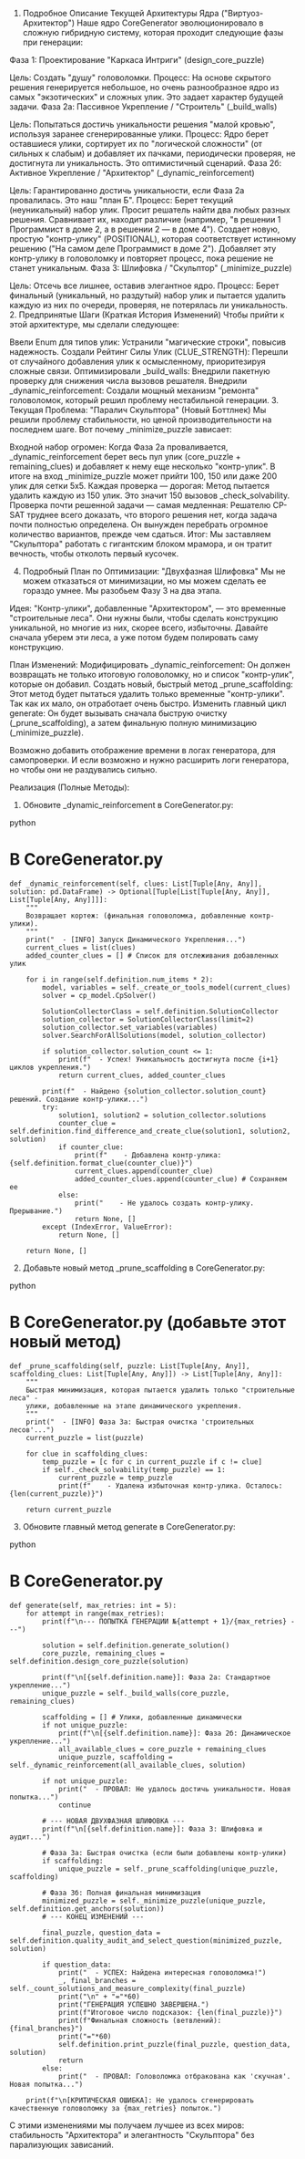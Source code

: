 1. Подробное Описание Текущей Архитектуры Ядра ("Виртуоз-Архитектор")
   Наше ядро CoreGenerator эволюционировало в сложную гибридную систему, которая проходит следующие фазы при генерации:

Фаза 1: Проектирование "Каркаса Интриги" (design_core_puzzle)

Цель: Создать "душу" головоломки.
Процесс: На основе скрытого решения генерируется небольшое, но очень разнообразное ядро из самых "экзотических" и сложных улик. Это задает характер будущей задачи.
Фаза 2а: Пассивное Укрепление / "Строитель" (_build_walls)

Цель: Попытаться достичь уникальности решения "малой кровью", используя заранее сгенерированные улики.
Процесс: Ядро берет оставшиеся улики, сортирует их по "логической сложности" (от сильных к слабым) и добавляет их пачками, периодически проверяя, не достигнута ли уникальность. Это оптимистичный сценарий.
Фаза 2б: Активное Укрепление / "Архитектор" (_dynamic_reinforcement)

Цель: Гарантированно достичь уникальности, если Фаза 2а провалилась. Это наш "план Б".
Процесс:
Берет текущий (неуникальный) набор улик.
Просит решатель найти два любых разных решения.
Сравнивает их, находит различие (например, "в решении 1 Программист в доме 2, а в решении 2 — в доме 4").
Создает новую, простую "контр-улику" (POSITIONAL), которая соответствует истинному решению ("На самом деле Программист в доме 2").
Добавляет эту контр-улику в головоломку и повторяет процесс, пока решение не станет уникальным.
Фаза 3: Шлифовка / "Скульптор" (_minimize_puzzle)

Цель: Отсечь все лишнее, оставив элегантное ядро.
Процесс: Берет финальный (уникальный, но раздутый) набор улик и пытается удалить каждую из них по очереди, проверяя, не потерялась ли уникальность.
2. Предпринятые Шаги (Краткая История Изменений)
   Чтобы прийти к этой архитектуре, мы сделали следующее:

Ввели Enum для типов улик: Устранили "магические строки", повысив надежность.
Создали Рейтинг Силы Улик (CLUE_STRENGTH): Перешли от случайного добавления улик к осмысленному, приоритезируя сложные связи.
Оптимизировали _build_walls: Внедрили пакетную проверку для снижения числа вызовов решателя.
Внедрили _dynamic_reinforcement: Создали мощный механизм "ремонта" головоломок, который решил проблему нестабильной генерации.
3. Текущая Проблема: "Паралич Скульптора" (Новый Боттлнек)
   Мы решили проблему стабильности, но ценой производительности на последнем шаге. Вот почему _minimize_puzzle зависает:

Входной набор огромен: Когда Фаза 2а проваливается, _dynamic_reinforcement берет весь пул улик (core_puzzle + remaining_clues) и добавляет к нему еще несколько "контр-улик". В итоге на вход _minimize_puzzle может прийти 100, 150 или даже 200 улик для сетки 5x5.
Каждая проверка — дорогая: Метод пытается удалить каждую из 150 улик. Это значит 150 вызовов _check_solvability.
Проверка почти решенной задачи — самая медленная: Решателю CP-SAT труднее всего доказать, что второго решения нет, когда задача почти полностью определена. Он вынужден перебрать огромное количество вариантов, прежде чем сдаться.
Итог: Мы заставляем "Скульптора" работать с гигантским блоком мрамора, и он тратит вечность, чтобы отколоть первый кусочек.

4. Подробный План по Оптимизации: "Двухфазная Шлифовка"
   Мы не можем отказаться от минимизации, но мы можем сделать ее гораздо умнее. Мы разобьем Фазу 3 на два этапа.

Идея: "Контр-улики", добавленные "Архитектором", — это временные "строительные леса". Они нужны были, чтобы сделать конструкцию уникальной, но многие из них, скорее всего, избыточны. Давайте сначала уберем эти леса, а уже потом будем полировать саму конструкцию.

План Изменений:
Модифицировать _dynamic_reinforcement: Он должен возвращать не только итоговую головоломку, но и список "контр-улик", которые он добавил.
Создать новый, быстрый метод _prune_scaffolding: Этот метод будет пытаться удалить только временные "контр-улики". Так как их мало, он отработает очень быстро.
Изменить главный цикл generate: Он будет вызывать сначала быструю очистку (_prune_scaffolding), а затем финальную полную минимизацию (_minimize_puzzle).

Возможно добавить отображение времени в логах генератора, для самопроверки. И если возможно и нужно расширить логи генератора, но чтобы они не раздувались сильно.

Реализация (Полные Методы):
1. Обновите _dynamic_reinforcement в CoreGenerator.py:

python


# В CoreGenerator.py

    def _dynamic_reinforcement(self, clues: List[Tuple[Any, Any]], solution: pd.DataFrame) -> Optional[Tuple[List[Tuple[Any, Any]], List[Tuple[Any, Any]]]]:
        """
        Возвращает кортеж: (финальная головоломка, добавленные контр-улики).
        """
        print("  - [INFO] Запуск Динамического Укрепления...")
        current_clues = list(clues)
        added_counter_clues = [] # Список для отслеживания добавленных улик
        
        for i in range(self.definition.num_items * 2):
            model, variables = self._create_or_tools_model(current_clues)
            solver = cp_model.CpSolver()
            
            SolutionCollectorClass = self.definition.SolutionCollector
            solution_collector = SolutionCollectorClass(limit=2)
            solution_collector.set_variables(variables)
            solver.SearchForAllSolutions(model, solution_collector)

            if solution_collector.solution_count <= 1:
                print(f"  - Успех! Уникальность достигнута после {i+1} циклов укрепления.")
                return current_clues, added_counter_clues

            print(f"  - Найдено {solution_collector.solution_count} решений. Создание контр-улики...")
            try:
                solution1, solution2 = solution_collector.solutions
                counter_clue = self.definition.find_difference_and_create_clue(solution1, solution2, solution)
                if counter_clue:
                    print(f"    - Добавлена контр-улика: {self.definition.format_clue(counter_clue)}")
                    current_clues.append(counter_clue)
                    added_counter_clues.append(counter_clue) # Сохраняем ее
                else:
                    print("    - Не удалось создать контр-улику. Прерывание.")
                    return None, []
            except (IndexError, ValueError):
                return None, []
                
        return None, []





2. Добавьте новый метод _prune_scaffolding в CoreGenerator.py:

python


# В CoreGenerator.py (добавьте этот новый метод)

    def _prune_scaffolding(self, puzzle: List[Tuple[Any, Any]], scaffolding_clues: List[Tuple[Any, Any]]) -> List[Tuple[Any, Any]]:
        """
        Быстрая минимизация, которая пытается удалить только "строительные леса" -
        улики, добавленные на этапе динамического укрепления.
        """
        print("  - [INFO] Фаза 3а: Быстрая очистка 'строительных лесов'...")
        current_puzzle = list(puzzle)
        
        for clue in scaffolding_clues:
            temp_puzzle = [c for c in current_puzzle if c != clue]
            if self._check_solvability(temp_puzzle) == 1:
                current_puzzle = temp_puzzle
                print(f"    - Удалена избыточная контр-улика. Осталось: {len(current_puzzle)}")
        
        return current_puzzle





3. Обновите главный метод generate в CoreGenerator.py:

python


# В CoreGenerator.py

    def generate(self, max_retries: int = 5):
        for attempt in range(max_retries):
            print(f"\n--- ПОПЫТКА ГЕНЕРАЦИИ №{attempt + 1}/{max_retries} ---")

            solution = self.definition.generate_solution()
            core_puzzle, remaining_clues = self.definition.design_core_puzzle(solution)

            print(f"\n[{self.definition.name}]: Фаза 2а: Стандартное укрепление...")
            unique_puzzle = self._build_walls(core_puzzle, remaining_clues)
            
            scaffolding = [] # Улики, добавленные динамически
            if not unique_puzzle:
                print(f"\n[{self.definition.name}]: Фаза 2б: Динамическое укрепление...")
                all_available_clues = core_puzzle + remaining_clues
                unique_puzzle, scaffolding = self._dynamic_reinforcement(all_available_clues, solution)

            if not unique_puzzle:
                print("  - ПРОВАЛ: Не удалось достичь уникальности. Новая попытка...")
                continue

            # --- НОВАЯ ДВУХФАЗНАЯ ШЛИФОВКА ---
            print(f"\n[{self.definition.name}]: Фаза 3: Шлифовка и аудит...")
            
            # Фаза 3а: Быстрая очистка (если были добавлены контр-улики)
            if scaffolding:
                unique_puzzle = self._prune_scaffolding(unique_puzzle, scaffolding)

            # Фаза 3б: Полная финальная минимизация
            minimized_puzzle = self._minimize_puzzle(unique_puzzle, self.definition.get_anchors(solution))
            # --- КОНЕЦ ИЗМЕНЕНИЙ ---
            
            final_puzzle, question_data = self.definition.quality_audit_and_select_question(minimized_puzzle, solution)

            if question_data:
                print("  - УСПЕХ: Найдена интересная головоломка!")
                _, final_branches = self._count_solutions_and_measure_complexity(final_puzzle)
                print("\n" + "="*60)
                print("ГЕНЕРАЦИЯ УСПЕШНО ЗАВЕРШЕНА.")
                print(f"Итоговое число подсказок: {len(final_puzzle)}")
                print(f"Финальная сложность (ветвлений): {final_branches}")
                print("="*60)
                self.definition.print_puzzle(final_puzzle, question_data, solution)
                return
            else:
                print("  - ПРОВАЛ: Головоломка отбракована как 'скучная'. Новая попытка...")

        print(f"\n[КРИТИЧЕСКАЯ ОШИБКА]: Не удалось сгенерировать качественную головоломку за {max_retries} попыток.")





С этими изменениями мы получаем лучшее из всех миров: стабильность "Архитектора" и элегантность "Скульптора" без парализующих зависаний.